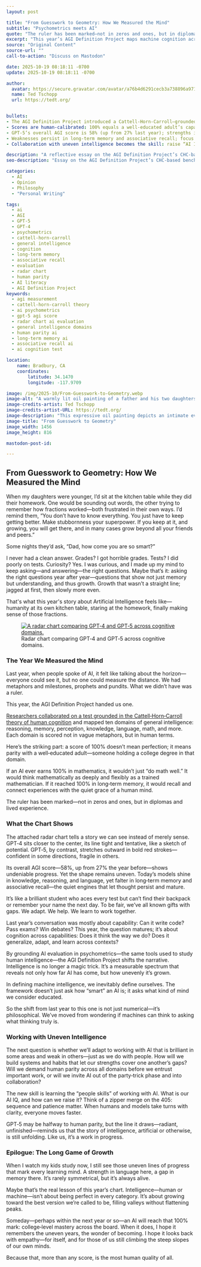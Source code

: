 ```yaml
---
layout: post

title: "From Guesswork to Geometry: How We Measured the Mind"
subtitle: "Psychometrics meets AI"
quote: "The ruler has been marked—not in zeros and ones, but in diplomas and lived experience."
excerpt: "This year’s AGI Definition Project maps machine cognition across ten human‑style domains, replacing metaphors with measurement. GPT‑5’s 58% score shows rapid but uneven progress."
source: "Original Content"
source-url: ""
call-to-action: "Discuss on Mastodon"

date: 2025-10-19 08:18:11 -0700
update: 2025-10-19 08:18:11 -0700

author:
  avatar: https://secure.gravatar.com/avatar/a76b4d6291cecb3a738896a971bfb903?s=512&d=mp&r=g
  name: Ted Tschopp
  url: https://tedt.org/


bullets:
- The AGI Definition Project introduced a Cattell‑Horn‑Carroll–grounded test across ten cognitive domains.
- Scores are human‑calibrated: 100% equals a well‑educated adult’s capability in that domain.
- GPT‑5’s overall AGI score is 58% (up from 27% last year); strengths in knowledge, reasoning, and language.
- Weaknesses persist in long‑term memory and associative recall; focus shifts from capability to cognition.
- Collaboration with uneven intelligence becomes the skill: raise “AI IQ” and design clear, turn‑taking workflows.

description: "A reflective essay on the AGI Definition Project’s CHC‑based evaluation that measures AI cognition in human terms. It interprets GPT‑5’s 58% AGI score, noting strengths in knowledge/reasoning and gaps in memory and recall, and argues for collaborative workflows that embrace uneven intelligence."
seo-description: "Essay on the AGI Definition Project’s CHC‑based benchmark: why GPT‑5’s 58% AGI score signals rapid progress—and uneven cognition that demands new collaboration."

categories:
  - AI
  - Opinion
  - Philosophy
  - "Personal Writing"

tags:
  - ai
  - AGI
  - GPT-5
  - GPT-4
  - psychometrics
  - cattell-horn-carroll
  - general intelligence
  - cognition
  - long-term memory
  - associative recall
  - evaluation
  - radar chart
  - human parity
  - AI literacy
  - AGI Definition Project
keywords:
  - agi measurement
  - cattell-horn-carroll theory
  - ai psychometrics
  - gpt-5 agi score
  - radar chart ai evaluation
  - general intelligence domains
  - human parity ai
  - long-term memory ai
  - associative recall ai
  - ai cognition test

location:
    name: Bradbury, CA
    coordinates:
        latitude: 34.1470
        longitude: -117.9709

image: /img/2025-10/From-Guesswork-to-Geometry.webp
image-alt: "A warmly lit oil painting of a father and his two daughters studying together at a cluttered kitchen table, illuminated by a soft glow that contrasts with the surrounding shadows."
image-credits-artist: Ted Tschopp
image-credits-artist-URL: https://tedt.org/
image-description: "This expressive oil painting depicts an intimate evening scene of a father guiding his two daughters through their homework. The lamplight bathes their faces in gold, while textured brushstrokes of blue and amber evoke warmth, patience, and curiosity. The composition symbolizes the passing of knowledge between generations and the quiet beauty of learning—an allegory for humanity’s own journey to understand intelligence and growth."
image-title: "From Guesswork to Geometry"
image_width: 1456
image_height: 816

mastodon-post-id:

---
```


## From Guesswork to Geometry: How We Measured the Mind

When my daughters were younger, I’d sit at the kitchen table while they did their homework. One would be sounding out words, the other trying to remember how fractions worked—both frustrated in their own ways. I’d remind them, “You don’t have to know everything. You just have to keep getting better. Make stubbornness your superpower. If you keep at it, and growing, you will get there, and in many cases grow beyond all your friends and peers.”

Some nights they’d ask, “Dad, how come you are so smart?”

I never had a clean answer. Grades? I got horrible grades. Tests? I did poorly on tests. Curiosity? Yes. I was curious, and I made up my mind to keep asking—and answering—the right questions. Maybe that’s it: asking the right questions year after year—questions that show not just memory but understanding, and thus growth. Growth that wasn’t a straight line; jagged at first, then slowly more even.

That's what this year's story about Artificial Intelligence feels like—humanity at its own kitchen table, staring at the homework, finally making sense of those fractions.

<div class="col-md-3 mt-3 col-lg-3 float-end" markdown="0">
<figure class="figure">
<a href="https://tedt.org/img/2025-10/radar-whitebg.webp">
<img src="https://tedt.org/img/2025-10/radar-whitebg.webp" class="img-fluid img-thumbnail figure-img float-end" alt="A radar chart comparing GPT‑4 and GPT‑5 across cognitive domains." />
</a>
<figcaption class="figure-caption">Radar chart comparing GPT‑4 and GPT‑5 across cognitive domains.</figcaption>
</figure>
</div>

### The Year We Measured the Mind

Last year, when people spoke of AI, it felt like talking about the horizon—everyone could see it, but no one could measure the distance. We had metaphors and milestones, prophets and pundits. What we didn’t have was a ruler.

This year, the AGI Definition Project handed us one.

[Researchers collaborated on a test grounded in the Cattell‑Horn‑Carroll theory of human cognition](https://www.agidefinition.ai/paper.pdf) and mapped ten domains of general intelligence: reasoning, memory, perception, knowledge, language, math, and more. Each domain is scored not in vague metaphors, but in human terms. 

Here’s the striking part: a score of 100% doesn’t mean perfection; it means parity with a well‑educated adult—someone holding a college degree in that domain.

If an AI ever earns 100% in mathematics, it wouldn’t just “do math well.” It would think mathematically as deeply and flexibly as a trained mathematician. If it reached 100% in long‑term memory, it would recall and connect experiences with the quiet grace of a human mind.

The ruler has been marked—not in zeros and ones, but in diplomas and lived experience.

### What the Chart Shows

The attached radar chart tells a story we can see instead of merely sense. GPT‑4 sits closer to the center, its line tight and tentative, like a sketch of potential. GPT‑5, by contrast, stretches outward in bold red strokes—confident in some directions, fragile in others.

Its overall AGI score—58%, up from 27% the year before—shows undeniable progress. Yet the shape remains uneven. Today’s models shine in knowledge, reasoning, and language, yet falter in long‑term memory and associative recall—the quiet engines that let thought persist and mature.

It’s like a brilliant student who aces every test but can’t find their backpack or remember your name the next day. To be fair, we’ve all known gifts with gaps. We adapt. We help. We learn to work together.

Last year’s conversation was mostly about capability: Can it write code? Pass exams? Win debates? This year, the question matures; it’s about cognition across capabilities: Does it think the way we do? Does it generalize, adapt, and learn across contexts?

By grounding AI evaluation in psychometrics—the same tools used to study human intelligence—the AGI Definition Project shifts the narrative. Intelligence is no longer a magic trick. It’s a measurable spectrum that reveals not only how far AI has come, but how unevenly it’s grown.

In defining machine intelligence, we inevitably define ourselves. The framework doesn’t just ask how “smart” an AI is; it asks what kind of mind we consider educated.

So the shift from last year to this one is not just numerical—it’s philosophical. We’ve moved from wondering if machines can think to asking what thinking truly is.

### Working with Uneven Intelligence

The next question is whether we’ll adapt to working with AI that is brilliant in some areas and weak in others—just as we do with people. How will we build systems and habits that let our strengths cover one another’s gaps? Will we demand human parity across all domains before we entrust important work, or will we invite AI out of the party‑trick phase and into collaboration?

The new skill is learning the “people skills” of working with AI. What is our AI IQ, and how can we raise it? Think of a zipper merge on the 405: sequence and patience matter. When humans and models take turns with clarity, everyone moves faster.

GPT‑5 may be halfway to human parity, but the line it draws—radiant, unfinished—reminds us that the story of intelligence, artificial or otherwise, is still unfolding. Like us, it’s a work in progress.

### Epilogue: The Long Game of Growth

When I watch my kids study now, I still see those uneven lines of progress that mark every learning mind. A strength in language here, a gap in memory there. It’s rarely symmetrical, but it’s always alive.

Maybe that’s the real lesson of this year’s chart. Intelligence—human or machine—isn’t about being perfect in every category. It’s about growing toward the best version we’re called to be, filling valleys without flattening peaks.

Someday—perhaps within the next year or so—an AI will reach that 100% mark: college‑level mastery across the board. When it does, I hope it remembers the uneven years, the wonder of becoming. I hope it looks back with empathy—for itself, and for those of us still climbing the steep slopes of our own minds.

Because that, more than any score, is the most human quality of all.
